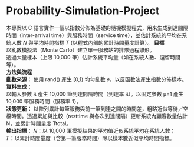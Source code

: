 # Probability-Simulation-Project  
本專案以 C 語言實作一個以指數分佈為基礎的隨機模擬程式，用來生成到達間隔時間（inter-arrival time）與服務時間（service time），並估計系統的平均在系統人數 𝑁 與平均時間指標 𝑇 (以程式內部的累計時間量度計算）。
**目標**  
以亂數模擬法（Monte Carlo）建立單一服務站的排隊過程雛形。  
透過大量樣本（上限 10,000 筆）估計系統平均量（如在系統人數、逗留時間等）。   
**方法與流程**  
**亂數來源：**
使用 rand() 產生 [0,1) 均勻亂數 𝑒，以反函數法產生指數分佈樣本。  
**資料生成：**  
以輸入參數 𝜆 產生 10,000 筆到達間隔時間（到達率 𝜆）。以固定參數 μ=1 產生 10,000 筆服務時間（服務率 1）。  
**狀態更新：** 
以陣列累計每筆服務與前一筆到達之間的時間差，粗略近似等待／空檔時間。透過累加與比較（resttime 與各次到達間隔）更新系統內顧客數量估計 N，並累計時間量度 Ttotal。  
**輸出指標：**
𝑁：以 10,000 筆模擬結果的平均值近似系統平均在系統人數；  
𝑇：以累計時間量度（含第一筆服務時間）除以樣本數近似平均時間指標。  
